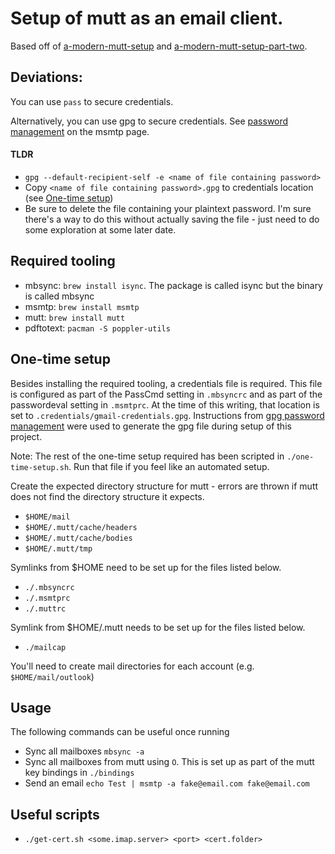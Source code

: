 # Setup of mutt as an email client.
Based off of [a-modern-mutt-setup](https://webgefrickel.de/blog/a-modern-mutt-setup) and [a-modern-mutt-setup-part-two](https://webgefrickel.de/blog/a-modern-mutt-setup-part-two).

## Deviations:
You can use `pass` to secure credentials.

Alternatively, you can use gpg to secure credentials. See [password management](https://wiki.archlinux.org/index.php/msmtp#Password_management) on the msmtp page.
#### TLDR
- `gpg --default-recipient-self -e <name of file containing password>`
- Copy `<name of file containing password>.gpg` to credentials location (see [One-time setup](https://github.com/tlo-johnson/devtools/tree/master/mutt#one-time-setup))
- Be sure to delete the file containing your plaintext password. I'm sure there's a way to do this without actually saving the file - just need to do some exploration at some later date.

## Required tooling
- mbsync: `brew install isync`. The package is called isync but the binary is called mbsync
- msmtp: `brew install msmtp`
- mutt: `brew install mutt`
- pdftotext: `pacman -S poppler-utils`

## One-time setup
Besides installing the required tooling, a credentials file is required. This file is configured as part of the PassCmd setting in `.mbsyncrc` and as part of the passwordeval setting in `.msmtprc`. At the time of this writing, that location is set to `.credentials/gmail-credentials.gpg`. Instructions from [gpg password management](https://wiki.archlinux.org/index.php/msmtp#Password_management) were used to generate the gpg file during setup of this project.

Note: The rest of the one-time setup required has been scripted in `./one-time-setup.sh`. Run that file if you feel like an automated setup.

Create the expected directory structure for mutt - errors are thrown if mutt does not find the directory structure it expects.
- `$HOME/mail`
- `$HOME/.mutt/cache/headers`
- `$HOME/.mutt/cache/bodies`
- `$HOME/.mutt/tmp`

Symlinks from $HOME need to be set up for the files listed below.
- `./.mbsyncrc`
- `./.msmtprc`
- `./.muttrc`

Symlink from $HOME/.mutt needs to be set up for the files listed below.
- `./mailcap`

You'll need to create mail directories for each account (e.g. `$HOME/mail/outlook`)

## Usage
The following commands can be useful once running
- Sync all mailboxes `mbsync -a`
- Sync all mailboxes from mutt using `O`. This is set up as part of the mutt key bindings in `./bindings`
- Send an email `echo Test | msmtp -a fake@email.com fake@email.com`

## Useful scripts
- `./get-cert.sh <some.imap.server> <port> <cert.folder>`
